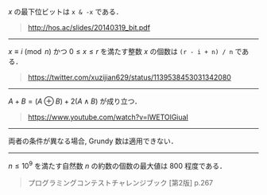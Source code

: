 $x$ の最下位ビットは `x & -x` である．

> http://hos.ac/slides/20140319_bit.pdf

---

$x \equiv i \pmod{n}$ かつ $0 \leq x \leq r$ を満たす整数 $x$ の個数は `(r - i + n) / n` である．

> https://twitter.com/xuzijian629/status/1139538453031342080

---

$A + B = (A \oplus B) + 2(A \wedge B)$ が成り立つ．

> https://www.youtube.com/watch?v=lWETOlGiuaI

---

両者の条件が異なる場合, Grundy 数は適用できない．

---

$n \leq 10^9$ を満たす自然数 $n$ の約数の個数の最大値は $800$ 程度である．

> プログラミングコンテストチャレンジブック \[第2版\] p.267
